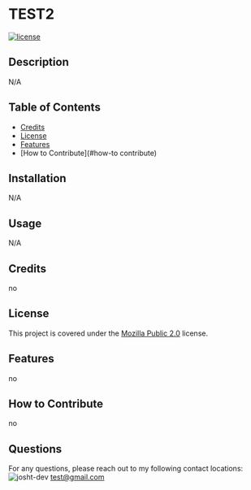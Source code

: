 # TEST2

[![license](https://img.shields.io/badge/license-Mozilla_Public_2.0-brightgreen?style=for-the-badge&logo=appveyor)](https://choosealicense.com/licenses/mpl-2.0/)

## Description

N/A

## Table of Contents

- [Credits](#credits)
- [License](#license)
- [Features](#features)
- [How to Contribute](#how-to contribute)

## Installation

N/A

## Usage

N/A

## Credits

no

## License

This project is covered under the [Mozilla Public 2.0](https://choosealicense.com/licenses/mpl-2.0/) license.

## Features

no

## How to Contribute

no

## Questions

For any questions, please reach out to my following contact locations:
![josht-dev](https://github.com/josht-dev)
test@gmail.com